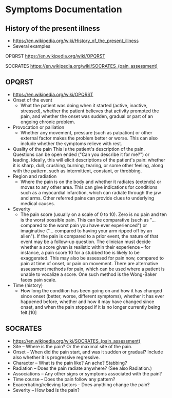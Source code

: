# Symptoms Documentation


## History of the present illness

* https://en.wikipedia.org/wiki/History_of_the_present_illness
* Several examples

OPQRST
https://en.wikipedia.org/wiki/OPQRST

SOCRATES
https://en.wikipedia.org/wiki/SOCRATES_(pain_assessment)


## OPQRST

* https://en.wikipedia.org/wiki/OPQRST
* Onset of the event
  * What the patient was doing when it started (active, inactive, stressed), whether the patient believes that activity prompted the pain, and whether the onset was sudden, gradual or part of an ongoing chronic problem.
* Provocation or palliation
  * Whether any movement, pressure (such as palpation) or other external factor makes the problem better or worse. This can also include whether the symptoms relieve with rest.
* Quality of the pain
 This is the patient's description of the pain. Questions can be open ended ("Can you describe it for me?") or leading. Ideally, this will elicit descriptions of the patient's pain: whether it is sharp, dull, crushing, burning, tearing, or some other feeling, along with the pattern, such as intermittent, constant, or throbbing.
* Region and radiation
  * Where the pain is on the body and whether it radiates (extends) or moves to any other area. This can give indications for conditions such as a myocardial infarction, which can radiate through the jaw and arms. Other referred pains can provide clues to underlying medical causes.
* Severity
  * The pain score (usually on a scale of 0 to 10). Zero is no pain and ten is the worst possible pain. This can be comparative (such as "... compared to the worst pain you have ever experienced") or imaginative ("... compared to having your arm ripped off by an alien"). If the pain is compared to a prior event, the nature of that event may be a follow-up question. The clinician must decide whether a score given is realistic within their experience – for instance, a pain score 10 for a stubbed toe is likely to be exaggerated. This may also be assessed for pain now, compared to pain at time of onset, or pain on movement. There are alternative assessment methods for pain, which can be used where a patient is unable to vocalize a score. One such method is the Wong-Baker faces pain scale.
* Time (history)
  * How long the condition has been going on and how it has changed since onset (better, worse, different symptoms), whether it has ever happened before, whether and how it may have changed since onset, and when the pain stopped if it is no longer currently being felt.[10]


## SOCRATES

* https://en.wikipedia.org/wiki/SOCRATES_(pain_assessment)
* Site – Where is the pain? Or the maximal site of the pain.
* Onset – When did the pain start, and was it sudden or gradual? Include also whether it is progressive regressive.
* Character – What is the pain like? An ache? Stabbing?
* Radiation – Does the pain radiate anywhere? (See also Radiation.)
* Associations – Any other signs or symptoms associated with the pain?
* Time course – Does the pain follow any pattern?
* Exacerbating/relieving factors – Does anything change the pain?
* Severity – How bad is the pain?
